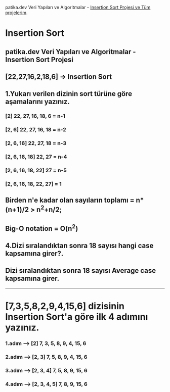 
patika.dev Veri Yapıları ve Algoritmalar - [Insertion Sort Projesi ve Tüm projelerim](https://app.patika.dev/isakli05).
# Insertion Sort
## patika.dev Veri Yapıları ve Algoritmalar - Insertion Sort Projesi

## [22,27,16,2,18,6] -> Insertion Sort
## 1.Yukarı verilen dizinin sort türüne göre aşamalarını yazınız.

### [2] 22, 27, 16, 18, 6 = n-1
### [2, 6] 22, 27, 16, 18 = n-2
### [2, 6, 16] 22, 27, 18 = n-3
### [2, 6, 16, 18] 22, 27 = n-4
### [2, 6, 16, 18, 22] 27 = n-5
### [2, 6, 16, 18, 22, 27] = 1

## Birden n'e kadar olan sayıların toplamı = n*(n+1)/2 > n<sup>2</sup>+n/2;
## Big-O notation = O(n<sup>2</sup>)

## 4.Dizi sıralandıktan sonra 18 sayısı hangi case kapsamına girer?.
##  Dizi sıralandıktan sonra 18 sayısı  **Average case** kapsamına girer.

------------------------------------------------------------------------

# [7,3,5,8,2,9,4,15,6] dizisinin Insertion Sort'a göre ilk 4 adımını yazınız.

### 1.adım --> [2] 7, 3, 5, 8, 9, 4, 15, 6
### 2.adım --> [2, 3] 7, 5, 8, 9, 4, 15, 6
### 3.adım --> [2, 3, 4] 7, 5, 8, 9, 15, 6
### 4.adım --> [2, 3, 4, 5] 7, 8, 9, 15, 6
